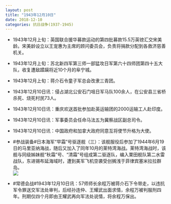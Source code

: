 ```yaml
---
layout: post
title: "1943年12月10日"
date: 2018-12-10
categories: 抗日战争(1937-1945)
---
```


<meta name="referrer" content="no-referrer" />

- 1943年12月上旬：英国联合援华募款运动的第四批募款15.5万英镑汇交宋美龄。宋美龄设立以王宠惠为主席的顾问委员会，负责将捐款分配到各救济慈善机关。 

- 1943年12月上旬：苏北新四军第三师一部猛攻日军第六十四师团第四十五大队，收复遭敌蹂躏将近10个月的阜宁城。 

- 1943年12月上旬：蒋介石令童子军总会改隶三青团。 

- 1943年12月10日讯：侵占湖北公安石门咀日军马队100余人，在公安县三省桥杀死、烧死村民73人。 

- 1943年12月10日讯：重庆欢送首批参加赴英运输团的2000运输工人赴印度。 

- 1943年12月10日讯：军事委员会任命马法五为冀察战区副总司令。 

- 1943年12月10日讯：中国政府和加拿大政府同意互将使节升格为大使。 

- #参战装备#日本海军“早霜”号驱逐舰（三）：该舰服役后参加了1944年6月19日的马里亚纳海战，随后又加入了同年10月的莱特湾海战。莱特湾海战时，该舰与同级姊妹舰“秋霜”号、“清霜”号组成第二驱逐队，编入栗田舰队第二水雷战队，东进锡布延海域时，遭到美军飞机空袭受创搁浅于菲律宾塞米拉拉群岛。 <br/><img src="https://wx1.sinaimg.cn/large/aca367d8ly1fy1f50kdlxj20xc0q2gxg.jpg" />

- #常德会战#1943年12月10日讯：57师师长余程万被蒋介石下令带走，以违抗军令罪送交军法处审判，后经孙连仲、王耀武出面求情，余程万被判服刑四年。刑期仅四个月即由王耀武再向军法处说情，将余程万保出。 

